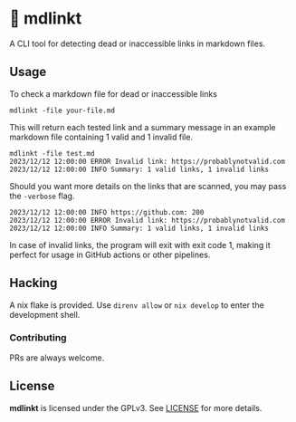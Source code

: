 # 🚨 mdlinkt

A CLI tool for detecting dead or inaccessible links in markdown files.

## Usage

To check a markdown file for dead or inaccessible links

```console
mdlinkt -file your-file.md
```

This will return each tested link and a summary message in an example markdown file containing 1 valid and 1 invalid file.

```console
mdlinkt -file test.md
2023/12/12 12:00:00 ERROR Invalid link: https://probablynotvalid.com
2023/12/12 12:00:00 INFO Summary: 1 valid links, 1 invalid links
```

Should you want more details on the links that are scanned, you may pass the `-verbose` flag.

```console
2023/12/12 12:00:00 INFO https://github.com: 200
2023/12/12 12:00:00 ERROR Invalid link: https://probablynotvalid.com
2023/12/12 12:00:00 INFO Summary: 1 valid links, 1 invalid links
```

In case of invalid links, the program will exit with exit code 1, making it perfect for usage in
GitHub actions or other pipelines.

## Hacking

A nix flake is provided. Use `direnv allow` or `nix develop` to enter the development shell.

### Contributing

PRs are always welcome.

## License

**mdlinkt** is licensed under the GPLv3. See [LICENSE](LICENSE) for more details.
